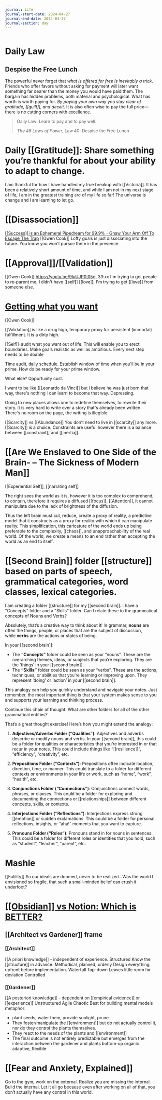 ```yaml
---
journal: Life
journal-start-date: 2024-04-27
journal-end-date: 2024-04-27
journal-section: day
---
```


```calendar-nav
```

# Daily Law
## Despise the Free Lunch

The powerful never forget that *what is offered for free is inevitably a trick*. Friends who offer favors without asking for payment will later want something far dearer than the money you would have paid them. The bargain has hidden problems, both material and psychological. What has worth is worth paying for. *By paying your own way you stay clear of gratitude, [[guilt]], and deceit*. It is also often wise to pay the full price—there is no cutting corners with excellence.

> Daily Law: Learn to pay and to pay well.
> 
> _The 48 Laws of Power_, Law 40: Despise the Free Lunch

# Daily [[Gratitude]]: Share something you’re thankful for about your ability to adapt to change.

I am thankful for how I have handled my true breakup with [[Victoria]]. It has been a relatively short amount of time, and while I am not in my next stage of life, I am in the greatest training arc of my life so far! The universe is change and I am learning to let go. 

# [[Disassociation]]
[[[Success]] is an Ephemeral Pipedream for 99.9% - Gnaw Your Arm Off To Escape The Trap](https://www.youtube.com/watch?v=WFoZyZzClwg&t=1s)
[[Owen Cook]]
Lofty goals is just dissociating into the future. You know you won't pursue them in the presence.

# [[Approval]]/[[Validation]]
[[Owen Cook]]
https://youtu.be/9IuUJP0t05g, 33:xx
I'm trying to get people to re-parent me, I didn't have [[self]] [[love]], I'm trying to get [[love]] from someone else.

# [Getting what you want](https://youtu.be/Jfay75tkIPk)
[[Owen Cook]]

[[Validation]] is like a drug high, temporary proxy for persistent (immortal) fulfillment. It is a dirty high. 

[[Self]]-audit what you want out of life. This will enable you to erect boundaries. Make goals realistic as well as ambitious. Every next step needs to be doable

Time audit, daily schedule. Establish window of time when you'll be in your prime. How do be ready for your prime window. 

What else?
Opportunity cost.

I want to be like [[Leonardo da Vinci]] but I believe he was just born that way, there's nothing I can learn to become that way. Depressing. 

Going to new places allows one to redefine themselves, to rewrite their story. It is very hard to write over a story that's already been written. There's no room on the page, the writing is illegible.

[[Scarcity]] vs [[Abundance]]
You don’t need to live in [[scarcity]] any more. [[Scarcity]] is a choice. Constraints are useful however there is a balance between [[constraint]] and [[inertia]].

# [[Are We Enslaved to One Side of the Brain- – The Sickness of Modern Man]]
[[Experiential Self]], [[narrating self]]

The right sees the world as it is, however it is too complex to comprehend, to contain, therefore it requires a diffused [[focus]], [[Attention]], it cannot manipulate due to the lack of brightness of the diffusion. 

Thus the left brain must cut, reduce, create a proxy of reality, a predictive model that it constructs as a proxy for reality with which it can manipulate reality. This simplification, this caricature of the world ends up being preferable to the complexity,  [[chaos]], and unapproachability of the real world. Of the world, we create a means to an end rather than accepting the world as an end to itself.



# [[Second Brain]] folder [[structure]] based on parts of speech, grammatical categories, word classes, lexical categories.
I am creating a folder [[structure]] for my [[second brain]]. I have a "Concepts" folder and a "Skills" folder. Can I relate these to the grammatical concepts of Nouns and Verbs?

Absolutely, that’s a creative way to think about it! In grammar, **nouns** are often the things, people, or places that are the subject of discussion, while **verbs** are the actions or states of being.

In your [[second brain]]:

- The **“Concepts”** folder could be seen as your “nouns”. These are the overarching themes, ideas, or subjects that you’re exploring. They are the ‘things’ in your [[second brain]].
- The **“Skills”** folder could be seen as your “verbs”. These are the actions, techniques, or abilities that you’re learning or improving upon. They represent ‘doing’ or ‘action’ in your [[second brain]].

This analogy can help you quickly understand and navigate your notes. Just remember, the most important thing is that your system makes sense to you and supports your learning and thinking process.

Continue this chain of thought. What are other folders for all of the other grammatical entities?

That’s a great thought exercise! Here’s how you might extend the analogy:

1. **Adjectives/Adverbs Folder (“Qualities”)**: Adjectives and adverbs describe or modify nouns and verbs. In your [[second brain]], this could be a folder for qualities or characteristics that you’re interested in or that recur in your notes. This could include things like “[[resilience]]”, “efficiency”, “creativity”, etc.
    
2. **Prepositions Folder (“Contexts”)**: Prepositions often indicate location, direction, time, or manner. This could translate to a folder for different contexts or environments in your life or work, such as “home”, “work”, “health”, etc.
    
3. **Conjunctions Folder (“Connections”)**: Conjunctions connect words, phrases, or clauses. This could be a folder for exploring and documenting the connections or [[relationships]] between different concepts, skills, or contexts.
    
4. **Interjections Folder (“Reflections”)**: Interjections express strong [[emotion]] or sudden exclamations. This could be a folder for personal reflections, insights, or “aha!” moments that you want to capture.
    
5. **Pronouns Folder (“Roles”)**: Pronouns stand in for nouns in sentences. This could be a folder for different roles or identities that you hold, such as “student”, “teacher”, “parent”, etc.

# Mashle
[[Futility]]
So our ideals are doomed, never to be realized…Was the world I envisioned so fragile, that such a small-minded belief can crush it underfoot?

# [[[Obsidian]] vs Notion: Which is BETTER?](https://www.youtube.com/watch?v=MX8Z-BN9Ae8)

## [[Architect vs Gardener]] frame
### [[Architect]]
[[A priori knowledge]] - independent of experience.
Structured
Know the [[structure]] in advance.
Methodical, planned, orderly
Design everything upfront before implementation.
Waterfall
Top-down
Leaves little room for deviation
Controlled

### [[Gardener]]
[[A posteriori knowledge]] - dependent on [[empirical evidence]] or [[experience]]
Unstructured
Agile
Chaotic
Best for building mental models
metaphor: 
- plant seeds, water them, provide sunlight, prune
- They foster/manipulate the [[environment]] but do not actually control it, nor do they control the plants themselves. 
- They react to the needs of the plants and [[environment]]
- The final outcome is not entirely predictable but emerges from the interaction between the gardener and plants
bottom-up
organic
adaptive, flexible

# [[Fear and Anxiety, Explained]]
Go to the gym, work on the external.
Realize you are missing the internal.
Build the internal.
Let it all go because even after working on all of that, you don’t actually have any control in this world. 

